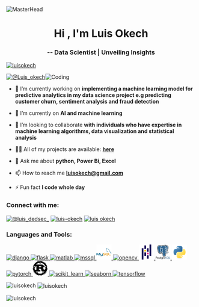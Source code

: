 ![MasterHead](https://static.vecteezy.com/system/resources/previews/001/759/768/non_2x/data-scientist-word-banner-vector.jpg)
<h1 align="center">Hi , I'm Luis Okech</h1>
<h3 align="center">-- Data Scientist | Unveiling Insights </h3>

<p align="left"> <a href="https://github.com/ryo-ma/github-profile-trophy"><img src="https://github-profile-trophy.vercel.app/?username=luisokech" alt="luisokech" /></a> </p>
<img align="right" alt="Coding" width="400" src="https://user-images.githubusercontent.com/74038190/238353480-219bcc70-f5dc-466b-9a60-29653d8e8433.gif">

<p align="left"> <a href="https://x.com/Luis_okech" target="blank"><img src="https://img.shields.io/twitter/follow/@Luis_okech?logo=twitter&style=for-the-badge" alt="@Luis_okech" /></a> </p>


- 🔭 I’m currently working on **implementing a machine learning model for predictive analytics in my data science project e.g predicting customer churn, sentiment analysis and fraud detection**

- 🌱 I’m currently on **AI and machine learning**

- 👯 I’m looking to collaborate  **with individuals who have expertise in machine learning algorithms, data visualization and statistical analysis**

- 👨‍💻 All of my projects are available: [**here**](https://github.com/luisokech?tab=repositories)

- 💬 Ask me about **python, Power Bi, Excel**

- 📫 How to reach me **luisokech@gmail.com**

- ⚡ Fun fact **I code whole day**

<h3 align="left">Connect with me:</h3>
<p align="left">
<a href="https://twitter.com/@luis_dedsec_" target="blank"><img align="center" src="https://raw.githubusercontent.com/rahuldkjain/github-profile-readme-generator/master/src/images/icons/Social/twitter.svg" alt="@luis_dedsec_" height="30" width="40" /></a>
<a href="https://linkedin.com/in/luis-okech" target="blank"><img align="center" src="https://raw.githubusercontent.com/rahuldkjain/github-profile-readme-generator/master/src/images/icons/Social/linked-in-alt.svg" alt="luis-okech" height="30" width="40" /></a>
<a href="https://fb.com/luis okech" target="blank"><img align="center" src="https://raw.githubusercontent.com/rahuldkjain/github-profile-readme-generator/master/src/images/icons/Social/facebook.svg" alt="luis okech" height="30" width="40" /></a>
</p>

<h3 align="left">Languages and Tools:</h3>
<p align="left"> <a href="https://www.djangoproject.com/" target="_blank" rel="noreferrer"> <img src="https://cdn.worldvectorlogo.com/logos/django.svg" alt="django" width="40" height="40"/> </a> <a href="https://flask.palletsprojects.com/" target="_blank" rel="noreferrer"> <img src="https://www.vectorlogo.zone/logos/pocoo_flask/pocoo_flask-icon.svg" alt="flask" width="40" height="40"/> </a> <a href="https://www.mathworks.com/" target="_blank" rel="noreferrer"> <img src="https://upload.wikimedia.org/wikipedia/commons/2/21/Matlab_Logo.png" alt="matlab" width="40" height="40"/> </a> <a href="https://www.microsoft.com/en-us/sql-server" target="_blank" rel="noreferrer"> <img src="https://www.svgrepo.com/show/303229/microsoft-sql-server-logo.svg" alt="mssql" width="40" height="40"/> </a> <a href="https://www.mysql.com/" target="_blank" rel="noreferrer"> <img src="https://raw.githubusercontent.com/devicons/devicon/master/icons/mysql/mysql-original-wordmark.svg" alt="mysql" width="40" height="40"/> </a> <a href="https://opencv.org/" target="_blank" rel="noreferrer"> <img src="https://www.vectorlogo.zone/logos/opencv/opencv-icon.svg" alt="opencv" width="40" height="40"/> </a> <a href="https://pandas.pydata.org/" target="_blank" rel="noreferrer"> <img src="https://raw.githubusercontent.com/devicons/devicon/2ae2a900d2f041da66e950e4d48052658d850630/icons/pandas/pandas-original.svg" alt="pandas" width="40" height="40"/> </a> <a href="https://www.postgresql.org" target="_blank" rel="noreferrer"> <img src="https://raw.githubusercontent.com/devicons/devicon/master/icons/postgresql/postgresql-original-wordmark.svg" alt="postgresql" width="40" height="40"/> </a> <a href="https://www.python.org" target="_blank" rel="noreferrer"> <img src="https://raw.githubusercontent.com/devicons/devicon/master/icons/python/python-original.svg" alt="python" width="40" height="40"/> </a> <a href="https://pytorch.org/" target="_blank" rel="noreferrer"> <img src="https://www.vectorlogo.zone/logos/pytorch/pytorch-icon.svg" alt="pytorch" width="40" height="40"/> </a> <a href="https://www.rust-lang.org" target="_blank" rel="noreferrer"> <img src="https://raw.githubusercontent.com/devicons/devicon/master/icons/rust/rust-plain.svg" alt="rust" width="40" height="40"/> </a> <a href="https://scikit-learn.org/" target="_blank" rel="noreferrer"> <img src="https://upload.wikimedia.org/wikipedia/commons/0/05/Scikit_learn_logo_small.svg" alt="scikit_learn" width="40" height="40"/> </a> <a href="https://seaborn.pydata.org/" target="_blank" rel="noreferrer"> <img src="https://seaborn.pydata.org/_images/logo-mark-lightbg.svg" alt="seaborn" width="40" height="40"/> </a> <a href="https://www.tensorflow.org" target="_blank" rel="noreferrer"> <img src="https://www.vectorlogo.zone/logos/tensorflow/tensorflow-icon.svg" alt="tensorflow" width="40" height="40"/> </a> </p>

<p><img align="left" src="https://github-readme-stats.vercel.app/api/top-langs?username=luisokech&show_icons=true&locale=en&layout=compact" alt="luisokech" /></p>

<p>&nbsp;<img align="center" src="https://github-readme-stats.vercel.app/api?username=luisokech&show_icons=true&locale=en" alt="luisokech" /></p>

<p><img align="center" src="https://github-readme-streak-stats.herokuapp.com/?user=luisokech&" alt="luisokech" /></p>
